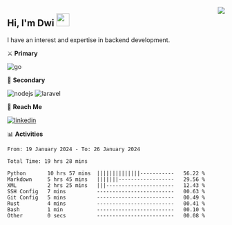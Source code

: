 [<img src="https://komarev.com/ghpvc/?username=masred&color=green&style=flat-square&label=Profile+Views" align="right">](github.com/masred)

## Hi, I'm Dwi <img src="https://raw.githubusercontent.com/MartinHeinz/MartinHeinz/master/wave.gif" width="30px">

I have an interest and expertise in backend development.

⚔️ **Primary**

![go](https://img.shields.io/badge/---?logo=go&label=Golang&style=social)

🔪 **Secondary**

![nodejs](https://img.shields.io/badge/---?logo=node.js&label=Node.js&style=social&logoColor=green)
![laravel](https://img.shields.io/badge/---?logo=laravel&label=Laravel&style=social)

🔗 **Reach Me**

[![linkedin](https://img.shields.io/badge/---?logo=linkedin&label=LinkedIn&style=social)](https://linkedin.com/in/dwifitriyanto)

📊 **Activities**

<!--START_SECTION:waka-->

```all_time
From: 19 January 2024 - To: 26 January 2024

Total Time: 19 hrs 28 mins

Python       10 hrs 57 mins  ||||||||||||||-----------   56.22 %
Markdown     5 hrs 45 mins   |||||||------------------   29.56 %
XML          2 hrs 25 mins   |||----------------------   12.43 %
SSH Config   7 mins          -------------------------   00.63 %
Git Config   5 mins          -------------------------   00.49 %
Rust         4 mins          -------------------------   00.41 %
Bash         1 min           -------------------------   00.10 %
Other        0 secs          -------------------------   00.08 %
```

<!--END_SECTION:waka-->
